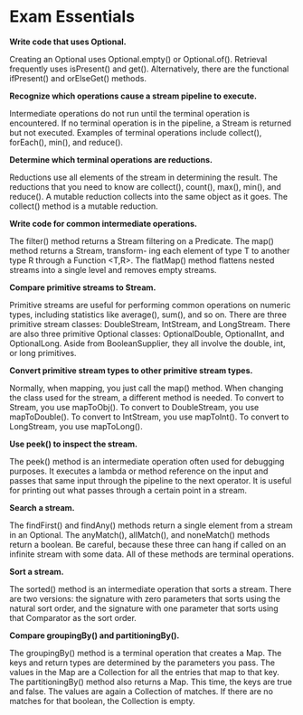 # Exam Essentials

**Write code that uses Optional.**

Creating an Optional uses Optional.empty() or Optional.of(). Retrieval frequently uses isPresent() and get().
Alternatively, there are the functional ifPresent() and orElseGet() methods.

**Recognize which operations cause a stream pipeline to execute.**

Intermediate operations do not run until the terminal operation is encountered. If no terminal operation is in the
pipeline, a Stream is returned but not executed. Examples of terminal operations include collect(), forEach(), min(),
and reduce().

**Determine which terminal operations are reductions.**

Reductions use all elements of the stream in determining the result. The reductions that you need to know are collect(),
count(), max(), min(), and reduce(). A mutable reduction collects into the same object as it goes. The collect() method
is a mutable reduction.

**Write code for common intermediate operations.**

The filter() method returns a Stream<T> filtering on a Predicate<T>. The map() method returns a Stream, transform- ing
each element of type T to another type R through a Function <T,R>. The flatMap() method flattens nested streams into a
single level and removes empty streams.

**Compare primitive streams to Stream<T>.**

Primitive streams are useful for performing common operations on numeric types, including statistics like average(),
sum(), and so on. There are three primitive stream classes: DoubleStream, IntStream, and LongStream. There are also
three primitive Optional classes: OptionalDouble, OptionalInt, and OptionalLong. Aside from BooleanSupplier, they all
involve the double, int, or long primitives.

**Convert primitive stream types to other primitive stream types.**

Normally, when mapping, you just call the map() method. When changing the class used for the stream, a different
method is needed. To convert to Stream, you use mapToObj(). To convert to DoubleStream, you use mapToDouble(). To
convert to IntStream, you use mapToInt(). To convert to LongStream, you use mapToLong().

**Use peek() to inspect the stream.**

The peek() method is an intermediate operation often used for debugging purposes. It executes a lambda or method
reference on the input and passes that same input through the pipeline to the next operator. It is useful for printing
out what passes through a certain point in a stream.

**Search a stream.**

The findFirst() and findAny() methods return a single element from a stream in an Optional. The anyMatch(), allMatch(),
and noneMatch() methods return a boolean. Be careful, because these three can hang if called on an infinite stream with
some data. All of these methods are terminal operations.

**Sort a stream.**

The sorted() method is an intermediate operation that sorts a stream. There are two versions: the signature with zero
parameters that sorts using the natural sort order, and the signature with one parameter that sorts using that
Comparator as the sort order.

**Compare groupingBy() and partitioningBy().**

The groupingBy() method is a terminal operation that creates a Map. The keys and return types are determined by the
parameters you pass. The values in the Map are a Collection for all the entries that map to that key. The
partitioningBy() method also returns a Map. This time, the keys are true and false. The values are again a Collection of
matches. If there are no matches for that boolean, the Collection is empty.
